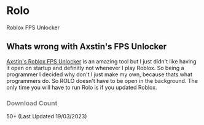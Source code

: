 <h1>Rolo</h1>
Roblox FPS Unlocker


<h2>Whats wrong with Axstin's FPS Unlocker</h2>
<a href="https://github.com/axstin/rbxfpsunlocker">Axstin's Roblox FPS Unlocker</a> is an amazing tool but I just didn't like having it open on startup and definitly not whenever I play Roblox. So being a programmer I decided why don't I just make my own, because thats what programmers do. So ROLO doesn't have to be open in the background. The only time you will have to run Rolo is if you updated Roblox.

<h3 style="color: grey;">Download Count</h3>
50+ (Last Updated 19/03/2023)
